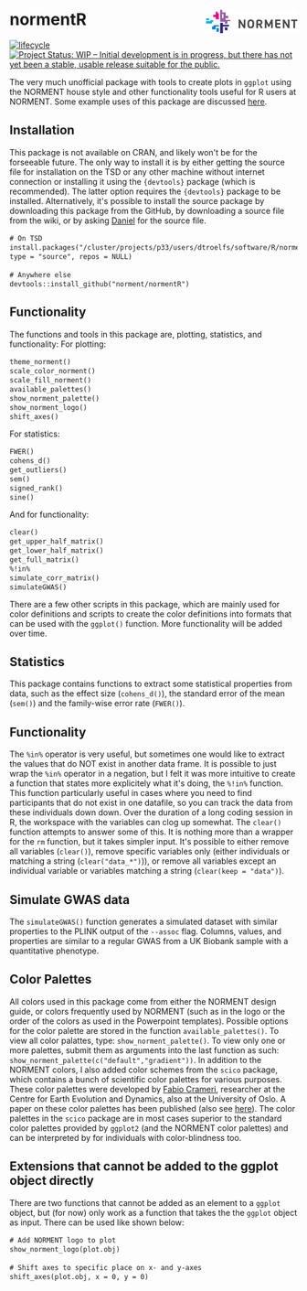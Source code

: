 # normentR <img src="man/figures/logo_wname.png" align="right" alt="" width="160" />
[![lifecycle](https://img.shields.io/badge/lifecycle-maturing-blue.svg)](https://www.tidyverse.org/lifecycle/#maturing) [![Project Status: WIP – Initial development is in progress, but there has not yet been a stable, usable release suitable for the public.](https://www.repostatus.org/badges/latest/wip.svg)](https://www.repostatus.org/#wip)

The very much unofficial package with tools to create plots in `ggplot` using the NORMENT house style and other functionality tools useful for R users at NORMENT. Some example uses of this package are discussed [here](http://www.danielroelfs.com/introtobasicstatisticsinr/).

## Installation
This package is not available on CRAN, and likely won't be for the forseeable future. The only way to install it is by either getting the source file for installation on the TSD or any other machine without internet connection or installing it using the `{devtools}` package (which is recommended). The latter option requires the `{devtools}` package to be installed. Alternatively, it's possible to install the source package by downloading this package from the GitHub, by downloading a source file from the wiki, or by asking [Daniel](mailto:daniel.roelfs@medisin.uio.no) for the source file.
```{r, eval=FALSE}
# On TSD
install.packages("/cluster/projects/p33/users/dtroelfs/software/R/normentR_0.1.4.tar.gz", type = "source", repos = NULL)

# Anywhere else
devtools::install_github("norment/normentR")
```

## Functionality
The functions and tools in this package are, plotting, statistics, and functionality:
For plotting:
```{r, eval=FALSE}
theme_norment()
scale_color_norment()
scale_fill_norment()
available_palettes()
show_norment_palette()
show_norment_logo()
shift_axes()
```
For statistics:
```{r, eval=FALSE}
FWER()
cohens_d()
get_outliers()
sem()
signed_rank()
sine()
```
And for functionality:
```{r, eval=FALSE}
clear()
get_upper_half_matrix()
get_lower_half_matrix()
get_full_matrix()
%!in%
simulate_corr_matrix()
simulateGWAS()
```

There are a few other scripts in this package, which are mainly used for color definitions and scripts to create the color definitions into formats that can be used with the `ggplot()` function. More functionality will be added over time.

## Statistics
This package contains functions to extract some statistical properties from data, such as the effect size (`cohens_d()`), the standard error of the mean (`sem()`) and the family-wise error rate (`FWER()`).

## Functionality
The `%in%` operator is very useful, but sometimes one would like to extract the values that do NOT exist in another data frame. It is possible to just wrap the `%in%` operator in a negation, but I felt it was more intuitive to create a function that states more explicitely what it's doing, the `%!in%` function. This function particularly useful in cases where you need to find participants that do not exist in one datafile, so you can track the data from these individuals down down.
Over the duration of a long coding session in R, the workspace with the variables can clog up somewhat. The `clear()` function attempts to answer some of this. It is nothing more than a wrapper for the `rm` function, but it takes simpler input. It's possible to either remove all variables (`clear()`), remove specific variables only (either individuals or matching a string (`clear("data_*")`)), or remove all variables except an individual variable or variables matching a string (`clear(keep = "data")`).

## Simulate GWAS data
The `simulateGWAS()` function generates a simulated dataset with similar properties to the PLINK output of the `--assoc` flag. Columns, values, and properties are similar to a regular GWAS from a UK Biobank sample with a quantitative phenotype.

## Color Palettes
All colors used in this package come from either the NORMENT design guide, or colors frequently used by NORMENT (such as in the logo or the order of the colors as used in the Powerpoint templates). Possible options for the color palette are stored in the function `available_palettes()`. To view all color palattes, type: `show_norment_palette()`. To view only one or more palettes, submit them as arguments into the last function as such: `show_norment_palette(c("default","gradient"))`.
In addition to the NORMENT colors, I also added color schemes from the `scico` package, which contains a bunch of scientific color palettes for various purposes. These color palettes were developed by [Fabio Crameri](http://www.fabiocrameri.ch/colourmaps.php), researcher at the Centre for Earth Evolution and Dynamics, also at the University of Oslo. A paper on these color palettes has been published (also see [here](https://www.geosci-model-dev.net/11/2541/2018/)). The color palettes in the `scico` package are in most cases superior to the standard color palettes provided by `ggplot2` (and the NORMENT color palettes) and can be interpreted by for individuals with color-blindness too.

## Extensions that cannot be added to the ggplot object directly
There are two functions that cannot be added as an element to a `ggplot` object, but (for now) only work as a function that takes the the `ggplot` object as input. There can be used like shown below:

```{r eval = FALSE}
# Add NORMENT logo to plot
show_norment_logo(plot.obj)

# Shift axes to specific place on x- and y-axes
shift_axes(plot.obj, x = 0, y = 0)
```

